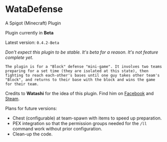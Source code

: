 # WataDefense
A Spigot (Minecraft) Plugin 

Plugin currently in **Beta**

Latest version: `0.4.2-Beta`

_Don't expect this plugin to be stable. It's beta for a reason._
_It's not feature complete yet._

```The plugin is for a "Block" defense "mini-game". It involves two teams preparing for a set time (they are isolated at this state), then fighting to reach each-other's bases until one guy takes other team's "Block", and returns to their base with the block and wins the game for their team.```

Credits to **Watashi** for the idea of this plugin. Find him on [Facebook](https://facebook.com/mack.pandey) and [Steam](https://steamcommunity.com/profiles/76561198378308596).

Plans for future versions:

* Chest (configurable) at team-spawn with items to speed up preparation.
* PEX integration so that the permission groups needed for the `/ll` command work without prior configuration.
* Clean-up the code.

